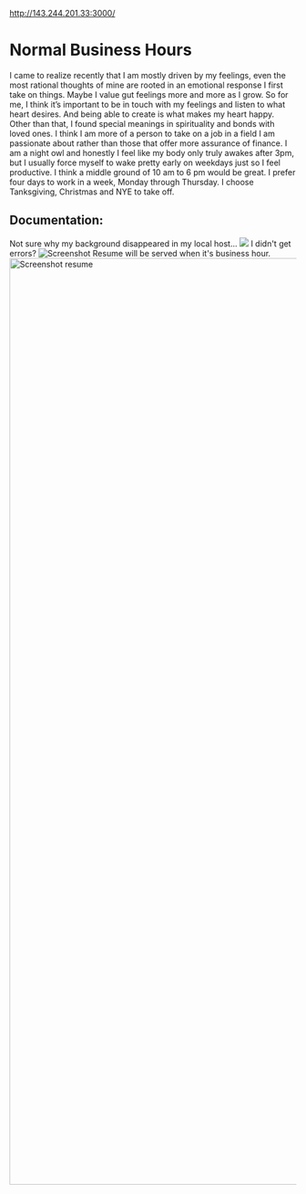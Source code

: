http://143.244.201.33:3000/

# Normal Business Hours
I came to realize recently that I am mostly driven by my feelings, even the most rational thoughts of mine are rooted in an emotional response I first take on things. Maybe I value gut feelings more and more as I grow. So for me, I think it’s important to be in touch with my feelings and listen to what heart desires. And being able to create is what makes my heart happy. Other than that, I found special meanings in spirituality and bonds with loved ones. 
I think I am more of a person to take on a job in a field I am passionate about rather than those that offer more assurance of finance. I am a night owl and honestly I feel like my body only truly awakes after 3pm, but I usually force myself to wake pretty early on weekdays just so I feel productive. I think a middle ground of 10 am to 6 pm would be great. I prefer four days to work in a week, Monday through Thursday. I choose Tanksgiving, Christmas and NYE to take off.


## Documentation: 
Not sure why my background disappeared in my local host...
<img src="https://github.com/pluzinc/normal-business-hours/assets/132268195/5b22c681-3c4c-41cf-bb1b-124ac784c8c9" />
I didn't get errors?
![Screenshot ](https://github.com/pluzinc/normal-business-hours/assets/132268195/4fb51483-fe21-4b9e-8a1c-0cdebe599474)
Resume will be served when it's business hour.
<img width="1624" alt="Screenshot resume" src="https://github.com/pluzinc/normal-business-hours/assets/132268195/03009df5-5fed-4e68-a8d0-bc582acb9eba">
